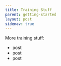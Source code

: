 ```yaml
---
title: Training Stuff
parent: getting-started
layout: post
sidenav: true
---
```

More training stuff:

* post
* post
* post
